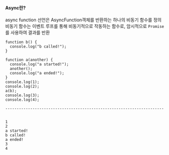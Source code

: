 #### Async란?

async function 선언은 AsyncFunction객체를 반환하는 하나의 비동기 함수를 정의 <br>
비동기 함수는 이벤트 루프를 통해 비동기적으로 작동하는 함수로, 암시적으로 `Promise` 를 사용하여 결과를 반환

```
function b() {
  console.log("b called!");
}

function a(another) {
  console.log("a started!");
  another();
  console.log("a ended!");
}
console.log(1);
console.log(2);
a(b);
console.log(3);
console.log(4);

----------------------------------------------------------------------


1
2
a started!
b called!
a ended!
3
4


```
